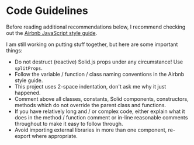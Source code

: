 # Code Guidelines

Before reading additional recommendations below, I recommend checking out the [Airbnb JavaScript style guide](https://github.com/airbnb/javascript).

I am still working on putting stuff together, but here are some important things:

- Do not destruct (reactive) Solid.js props under any circumstance! Use `splitProps`.
- Follow the variable / function / class naming conventions in the Airbnb style guide.
- This project uses 2-space indentation, don't ask me why it just happened.
- Comment above all classes, constants, Solid components, constructors, methods which do not override the parent class and functions.
- If you have relatively long and / or complex code, either explain what it does in the method / function comment or in-line reasonable comments throughout to make it easy to follow through.
- Avoid importing external libraries in more than one component, re-export where appropriate.
